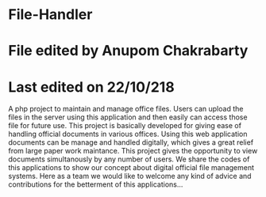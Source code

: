 # File-Handler
# File edited by Anupom Chakrabarty
# Last edited on 22/10/218
A php project to maintain and manage office files. Users can upload the files in the server using this application and then easily can access those file for future use.
This project is basically developed for giving ease of handling official documents in various offices. 
Using this web application documents can be manage and handled digitally, which gives a great relief from large paper work maintance.
This project gives the opportunity to view documents simultanously by any number of users.
We share the codes of this applications to show our concept about digital official file management systems.
Here as a team we would like to welcome any kind of advice and contributions for the betterment of this applications...
